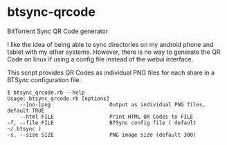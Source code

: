 btsync-qrcode
=============

BitTorrent Sync QR Code generator

I like the idea of being able to sync directories on my android phone and tablet with my other systems.
However, there is no way to generate the QR Code on linux if using a config file instead of the webui interface.

This script provides QR Codes as individual PNG files for each share in a BTSync configuration file.

    $ btsync_qrcode.rb --help
    Usage: btsync_qrcode.rb [options]
        --[no-]png                   Output as individual PNG files, default TRUE
        --html FILE                  Print HTML QR Codes to FILE
    -f, --file FILE                  BTSync config file ( default ~/.btsync )
    -s, --size SIZE                  PNG image size (default 300)

